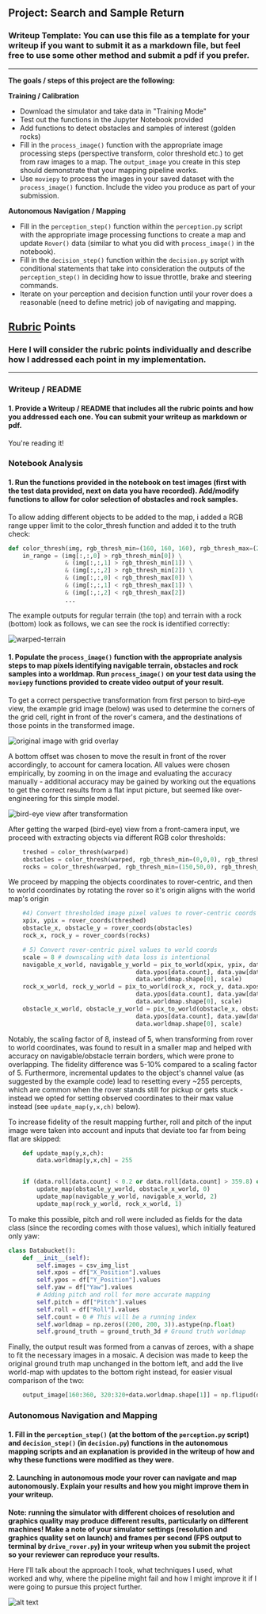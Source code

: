 ## Project: Search and Sample Return
### Writeup Template: You can use this file as a template for your writeup if you want to submit it as a markdown file, but feel free to use some other method and submit a pdf if you prefer.

---


**The goals / steps of this project are the following:**  

**Training / Calibration**  

* Download the simulator and take data in "Training Mode"
* Test out the functions in the Jupyter Notebook provided
* Add functions to detect obstacles and samples of interest (golden rocks)
* Fill in the `process_image()` function with the appropriate image processing steps (perspective transform, color threshold etc.) to get from raw images to a map.  The `output_image` you create in this step should demonstrate that your mapping pipeline works.
* Use `moviepy` to process the images in your saved dataset with the `process_image()` function.  Include the video you produce as part of your submission.

**Autonomous Navigation / Mapping**

* Fill in the `perception_step()` function within the `perception.py` script with the appropriate image processing functions to create a map and update `Rover()` data (similar to what you did with `process_image()` in the notebook). 
* Fill in the `decision_step()` function within the `decision.py` script with conditional statements that take into consideration the outputs of the `perception_step()` in deciding how to issue throttle, brake and steering commands. 
* Iterate on your perception and decision function until your rover does a reasonable (need to define metric) job of navigating and mapping.  

[//]: # (Image References)

[image1]: ./misc/rover_image.jpg
[image2]: ./calibration_images/example_grid1.jpg
[image3]: ./calibration_images/example_rock1.jpg
[thresh-1]: ./writeup-misc/writeup-tresh-1.png
[warped]: ./writeup-misc/warped.png

## [Rubric](https://review.udacity.com/#!/rubrics/916/view) Points
### Here I will consider the rubric points individually and describe how I addressed each point in my implementation.  

---
### Writeup / README

#### 1. Provide a Writeup / README that includes all the rubric points and how you addressed each one.  You can submit your writeup as markdown or pdf.  

You're reading it!

### Notebook Analysis
#### 1. Run the functions provided in the notebook on test images (first with the test data provided, next on data you have recorded). Add/modify functions to allow for color selection of obstacles and rock samples.

To allow adding different objects to be added to the map, i added a RGB range upper limit to the color_thresh function
 and added it to the truth check:
```python
def color_thresh(img, rgb_thresh_min=(160, 160, 160), rgb_thresh_max=(255, 255, 255)):
    in_range = (img[:,:,0] > rgb_thresh_min[0]) \
                & (img[:,:,1] > rgb_thresh_min[1]) \
                & (img[:,:,2] > rgb_thresh_min[2]) \
                & (img[:,:,0] < rgb_thresh_max[0]) \
                & (img[:,:,1] < rgb_thresh_max[1]) \
                & (img[:,:,2] < rgb_thresh_max[2])
                ...
```

The example outputs for regular terrain (the top) and terrain with a rock (bottom) look as follows, we can see the rock is identified correctly:

![warped-terrain][thresh-1]

#### 1. Populate the `process_image()` function with the appropriate analysis steps to map pixels identifying navigable terrain, obstacles and rock samples into a worldmap.  Run `process_image()` on your test data using the `moviepy` functions provided to create video output of your result. 

 To get a correct perspective transformation from first person to bird-eye view,
 the example grid image (below) was used to determine the corners of the grid cell, right in front of the rover's camera,
 and the destinations of those points in the transformed image.

![original image with grid overlay][image2]

 A bottom offset was chosen to move the result
 in front of the rover accordingly, to account for camera location. All values were chosen empirically,
 by zooming in on the image and evaluating the accuracy manually -
 additional accuracy may be gained by working out the equations to get the correct results from a flat input picture,
 but seemed like over-engineering for this simple model.

![bird-eye view after transformation][warped]

After getting the warped (bird-eye) view from a front-camera input, we proceed with extracting objects via different RGB color thresholds:
```python
    treshed = color_thresh(warped)
    obstacles = color_thresh(warped, rgb_thresh_min=(0,0,0), rgb_thresh_max=(159,159,159))
    rocks = color_thresh(warped, rgb_thresh_min=(150,50,0), rgb_thresh_max=(255,200,50))
```

We proceed by mapping the objects coordinates to rover-centric, and then to world coordinates by rotating the rover
 so it's origin aligns with the world map's origin
```python
    #4) Convert thresholded image pixel values to rover-centric coords
    xpix, ypix = rover_coords(threshed)
    obstacle_x, obstacle_y = rover_coords(obstacles)
    rock_x, rock_y = rover_coords(rocks)

    # 5) Convert rover-centric pixel values to world coords
    scale = 8 # downscaling with data loss is intentional
    navigable_x_world, navigable_y_world = pix_to_world(xpix, ypix, data.xpos[data.count],
                                    data.ypos[data.count], data.yaw[data.count],
                                    data.worldmap.shape[0], scale)
    rock_x_world, rock_y_world = pix_to_world(rock_x, rock_y, data.xpos[data.count],
                                    data.ypos[data.count], data.yaw[data.count],
                                    data.worldmap.shape[0], scale)
    obstacle_x_world, obstacle_y_world = pix_to_world(obstacle_x, obstacle_y, data.xpos[data.count],
                                    data.ypos[data.count], data.yaw[data.count],
                                    data.worldmap.shape[0], scale)
```

Notably, the scaling factor of 8, instead of 5, when transforming from rover to world coordinates,
was found to result in a smaller map and helped with accuracy on navigable/obstacle terrain borders, which were prone to overlapping.
The fidelity difference was 5-10% compared to a scaling factor of 5.
Furthermore, incremental updates to the object's channel value (as suggested by the example code) lead to resetting every ~255 percepts,
which are common when the rover stands still for pickup or gets stuck - instead we opted for setting observed coordinates
 to their max value instead (see `update_map(y,x,ch)` below).

To increase fidelity of the result mapping further, roll and pitch of the input image were taken into account and inputs that deviate too far from being flat are skipped:
```python
    def update_map(y,x,ch):
        data.worldmap[y,x,ch] = 255


    if (data.roll[data.count] < 0.2 or data.roll[data.count] > 359.8) or (data.pitch[data.count] < 0.2 or data.pitch[data.count] > 359.8):
        update_map(obstacle_y_world, obstacle_x_world, 0)
        update_map(navigable_y_world, navigable_x_world, 2)
        update_map(rock_y_world, rock_x_world, 1)
```

To make this possible, pitch and roll were included as fields for the data class (since the recording comes with those values), which initially featured only yaw:
```python
class Databucket():
    def __init__(self):
        self.images = csv_img_list
        self.xpos = df["X_Position"].values
        self.ypos = df["Y_Position"].values
        self.yaw = df["Yaw"].values
        # Adding pitch and roll for more accurate mapping
        self.pitch = df["Pitch"].values
        self.roll = df["Roll"].values
        self.count = 0 # This will be a running index
        self.worldmap = np.zeros((200, 200, 3)).astype(np.float)
        self.ground_truth = ground_truth_3d # Ground truth worldmap
```


Finally, the output result was formed from a canvas of zeroes, with a shape to fit the necessary images in a mosaic.
A decision was made to keep the original ground truth map unchanged in the bottom left,
and add the live world-map with updates to the bottom right instead, for easier visual comparison of the two:
```python
    output_image[160:360, 320:320+data.worldmap.shape[1]] = np.flipud(data.worldmap)
```


### Autonomous Navigation and Mapping

#### 1. Fill in the `perception_step()` (at the bottom of the `perception.py` script) and `decision_step()` (in `decision.py`) functions in the autonomous mapping scripts and an explanation is provided in the writeup of how and why these functions were modified as they were.


#### 2. Launching in autonomous mode your rover can navigate and map autonomously.  Explain your results and how you might improve them in your writeup.  

**Note: running the simulator with different choices of resolution and graphics quality may produce different results, particularly on different machines!  Make a note of your simulator settings (resolution and graphics quality set on launch) and frames per second (FPS output to terminal by `drive_rover.py`) in your writeup when you submit the project so your reviewer can reproduce your results.**

Here I'll talk about the approach I took, what techniques I used, what worked and why, where the pipeline might fail and how I might improve it if I were going to pursue this project further.  



![alt text][image3]


